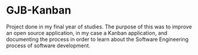 # GJB-Kanban
Project done in my final year of studies. The purpose of this was to improve an open source application, in my case a Kanban application, and documenting the process in order to learn about the Software Engineering process of software development.
